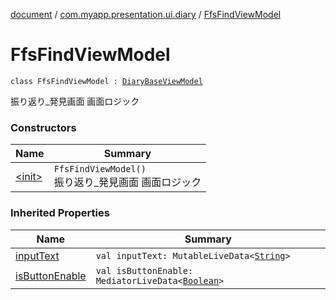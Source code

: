 [document](../../index.md) / [com.myapp.presentation.ui.diary](../index.md) / [FfsFindViewModel](./index.md)

# FfsFindViewModel

`class FfsFindViewModel : `[`DiaryBaseViewModel`](../-diary-base-view-model/index.md)

振り返り_発見画面 画面ロジック

### Constructors

| Name | Summary |
|---|---|
| [&lt;init&gt;](-init-.md) | `FfsFindViewModel()`<br>振り返り_発見画面 画面ロジック |

### Inherited Properties

| Name | Summary |
|---|---|
| [inputText](../-diary-base-view-model/input-text.md) | `val inputText: MutableLiveData<`[`String`](https://kotlinlang.org/api/latest/jvm/stdlib/kotlin/-string/index.html)`>` |
| [isButtonEnable](../-diary-base-view-model/is-button-enable.md) | `val isButtonEnable: MediatorLiveData<`[`Boolean`](https://kotlinlang.org/api/latest/jvm/stdlib/kotlin/-boolean/index.html)`>` |
